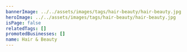```yaml
---
bannerImage: ../../assets/images/tags/hair-beauty/hair-beauty.jpg
heroImage: ../../assets/images/tags/hair-beauty/hair-beauty.jpg
isPage: false
relatedTags: []
promotedBusinesses: []
name: Hair & Beauty
---
```


